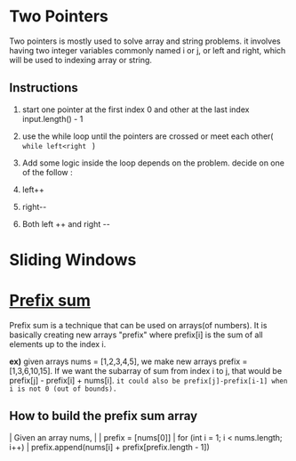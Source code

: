 
# Two Pointers

  

Two pointers is mostly used to solve array and string problems. it involves having two integer variables commonly named i or j, or left and right, which will be used to indexing array or string.

  

## Instructions

1. start one pointer at the first index 0 and other at the last index input.length() - 1

2. use the while loop until the pointers are crossed or meet each other( ``while left<right `` )

3. Add some logic inside the loop depends on the problem. decide on one of the follow :

1. left++

2. right--

3. Both left ++ and right --

# Sliding Windows


# [Prefix sum](https://en.wikipedia.org/wiki/Prefix_sum)

Prefix sum is a technique that can be used on arrays(of numbers). It is basically creating new arrays "prefix" where prefix[i] is the sum of all elements up to the index i. 

**ex)** given arrays nums = [1,2,3,4,5], we  make new arrays prefix = [1,3,6,10,15]. 
If we want the subarray of sum from index i to j, that would be prefix[j] - prefix[i] + nums[i]. 
`it could also be prefix[j]-prefix[i-1] when i is not 0 (out of bounds).`
## How to build the prefix sum array

|  Given an array nums,
| 
|  prefix = [nums[0]]
| for (int i = 1; i < nums.length; i++)
|   prefix.append(nums[i] + prefix[prefix.length - 1]) 

